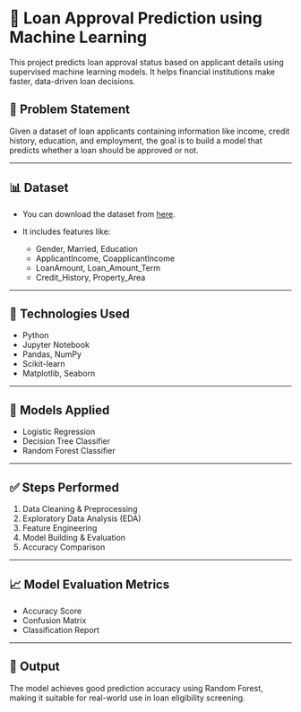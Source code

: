 # 🏦 Loan Approval Prediction using Machine Learning

This project predicts loan approval status based on applicant details using supervised machine learning models. It helps financial institutions make faster, data-driven loan decisions.

## 📌 Problem Statement

Given a dataset of loan applicants containing information like income, credit history, education, and employment, the goal is to build a model that predicts whether a loan should be approved or not.

---

## 📊 Dataset

* You can download the dataset from [here](https://drive.google.com/file/d/1LIvIdqdHDFEGnfzIgEh4L6GFirzsE3US/view).
* It includes features like:

  * Gender, Married, Education
  * ApplicantIncome, CoapplicantIncome
  * LoanAmount, Loan\_Amount\_Term
  * Credit\_History, Property\_Area

---

## 🔧 Technologies Used

* Python
* Jupyter Notebook
* Pandas, NumPy
* Scikit-learn
* Matplotlib, Seaborn

---

## 🧐 Models Applied

* Logistic Regression
* Decision Tree Classifier
* Random Forest Classifier

---

## ✅ Steps Performed

1. Data Cleaning & Preprocessing
2. Exploratory Data Analysis (EDA)
3. Feature Engineering
4. Model Building & Evaluation
5. Accuracy Comparison

---

## 📈 Model Evaluation Metrics

* Accuracy Score
* Confusion Matrix
* Classification Report

---

## 📌 Output

The model achieves good prediction accuracy using Random Forest, making it suitable for real-world use in loan eligibility screening.
